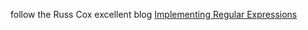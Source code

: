 follow the Russ Cox excellent blog [Implementing Regular Expressions](https://swtch.com/~rsc/regexp/)   



